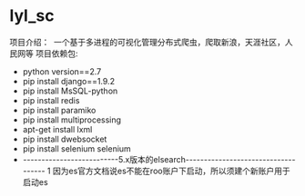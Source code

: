 # lyl_sc
项目介绍：
  一个基于多进程的可视化管理分布式爬虫，爬取新浪，天涯社区，人民网等
项目依赖包:
- python version==2.7
- pip install django==1.9.2
- pip install MsSQL-python 
- pip install redis
- pip install paramiko
- pip install multiprocessing 
- apt-get install lxml
- pip install dwebsocket
- pip install selenium selenium
- --------------------------5.x版本的elsearch------------------------------------  1
因为es官方文档说es不能在roo账户下启动，所以须建个新账户用于启动es

